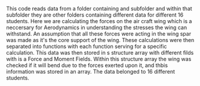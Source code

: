 This code reads data from a folder containing and subfolder and within that subfolder they are other folders containing different data for different 16 students.
Here we are calculating the forces on the air craft wing which is a neccersary for Aerodynamics in understanding the stresses the wing can withstand.
An assumption that all these forces were acting in the wing spar was made as it's the core support of the wing.
These calculations were then separated into functions with each function serving for a specific calculation.
This data was then stored in s structure array with different filds with is a Force and Moment Fields.
Within this structure array the wing was checked if it will bend due to the forces exerted upon it, and thbis information was stored in an array.
The data belonged to 16 different students.
